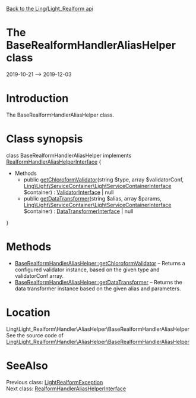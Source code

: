 [Back to the Ling/Light_Realform api](https://github.com/lingtalfi/Light_Realform/blob/master/doc/api/Ling/Light_Realform.md)



The BaseRealformHandlerAliasHelper class
================
2019-10-21 --> 2019-12-03






Introduction
============

The BaseRealformHandlerAliasHelper class.



Class synopsis
==============


class <span class="pl-k">BaseRealformHandlerAliasHelper</span> implements [RealformHandlerAliasHelperInterface](https://github.com/lingtalfi/Light_Realform/blob/master/doc/api/Ling/Light_Realform/Handler/AliasHelper/RealformHandlerAliasHelperInterface.md) {

- Methods
    - public [getChloroformValidator](https://github.com/lingtalfi/Light_Realform/blob/master/doc/api/Ling/Light_Realform/Handler/AliasHelper/BaseRealformHandlerAliasHelper/getChloroformValidator.md)(string $type, array $validatorConf, [Ling\Light\ServiceContainer\LightServiceContainerInterface](https://github.com/lingtalfi/Light/blob/master/doc/api/Ling/Light/ServiceContainer/LightServiceContainerInterface.md) $container) : [ValidatorInterface](https://github.com/lingtalfi/Chloroform/blob/master/doc/api/Ling/Chloroform/Validator/ValidatorInterface.md) | null
    - public [getDataTransformer](https://github.com/lingtalfi/Light_Realform/blob/master/doc/api/Ling/Light_Realform/Handler/AliasHelper/BaseRealformHandlerAliasHelper/getDataTransformer.md)(string $alias, array $params, [Ling\Light\ServiceContainer\LightServiceContainerInterface](https://github.com/lingtalfi/Light/blob/master/doc/api/Ling/Light/ServiceContainer/LightServiceContainerInterface.md) $container) : [DataTransformerInterface](https://github.com/lingtalfi/Chloroform/blob/master/doc/api/Ling/Chloroform/DataTransformer/DataTransformerInterface.md) | null

}






Methods
==============

- [BaseRealformHandlerAliasHelper::getChloroformValidator](https://github.com/lingtalfi/Light_Realform/blob/master/doc/api/Ling/Light_Realform/Handler/AliasHelper/BaseRealformHandlerAliasHelper/getChloroformValidator.md) &ndash; Returns a configured validator instance, based on the given type and validatorConf array.
- [BaseRealformHandlerAliasHelper::getDataTransformer](https://github.com/lingtalfi/Light_Realform/blob/master/doc/api/Ling/Light_Realform/Handler/AliasHelper/BaseRealformHandlerAliasHelper/getDataTransformer.md) &ndash; Returns the data transformer instance based on the given alias and parameters.





Location
=============
Ling\Light_Realform\Handler\AliasHelper\BaseRealformHandlerAliasHelper<br>
See the source code of [Ling\Light_Realform\Handler\AliasHelper\BaseRealformHandlerAliasHelper](https://github.com/lingtalfi/Light_Realform/blob/master/Handler/AliasHelper/BaseRealformHandlerAliasHelper.php)



SeeAlso
==============
Previous class: [LightRealformException](https://github.com/lingtalfi/Light_Realform/blob/master/doc/api/Ling/Light_Realform/Exception/LightRealformException.md)<br>Next class: [RealformHandlerAliasHelperInterface](https://github.com/lingtalfi/Light_Realform/blob/master/doc/api/Ling/Light_Realform/Handler/AliasHelper/RealformHandlerAliasHelperInterface.md)<br>
